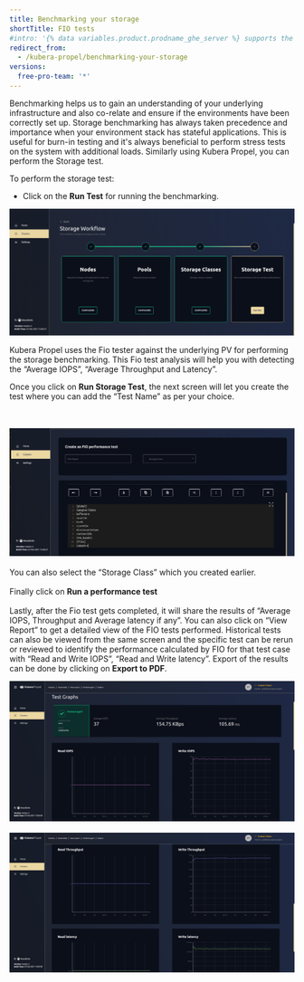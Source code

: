 ```yaml
---
title: Benchmarking your storage
shortTitle: FIO tests
#intro: '{% data variables.product.prodname_ghe_server %} supports the same powerful API available on {% data variables.product.prodname_dotcom_the_website %} as well as its own set of API endpoints.'
redirect_from:
  - /kubera-propel/benchmarking-your-storage
versions:
  free-pro-team: '*'
---
```


Benchmarking helps us to gain an understanding of your underlying infrastructure and also co-relate and ensure if the environments have been correctly set up. Storage benchmarking has always taken precedence and importance when your environment stack has stateful applications. This is useful for burn-in testing and it's always beneficial to perform stress tests on the system with additional loads.
Similarly using Kubera Propel, you can perform the Storage test.

To perform the storage test:

* Click on the <b> Run Test</b> for running the benchmarking. 


<a href="/assets/images/KuberaPropel/StorageWorkfowNew.png" target="_blank"><img class="image-with-border" src="/assets/images/KuberaPropel/StorageWorkfowNew.png"></a>

Kubera Propel uses the Fio tester against the underlying PV for performing the storage benchmarking. This Fio test analysis will help you with detecting the “Average IOPS”, “Average Throughput and Latency”.

Once you click on <b>Run Storage Test</b>, the next screen will let you create the test where you can add the “Test Name” as per your choice.

<br><br>
<a href="/assets/images/KuberaPropel/RunTest.png" target="_blank"><img class="image-with-border" src="/assets/images/KuberaPropel/RunTest.png"></a>
<br><br>
You can also select the “Storage Class” which you created earlier.
<br><br>
Finally click on <b>Run a performance test</b>
<br><br>
Lastly, after the Fio test gets completed, it will share the results of “Average IOPS, Throughput and Average latency if any”. You can also click on “View Report” to get a detailed view of the FIO tests performed. Historical tests can also be viewed from the same screen and the specific test can be rerun or reviewed to identify the performance calculated by FIO for that test case with “Read  and Write IOPS”, “Read and Write latency”. Export of the results can be done by clicking on <b>Export to PDF</b>.


<a href="/assets/images/KuberaPropel/1.png" target="_blank"><img class="image-with-border" src="/assets/images/KuberaPropel/1.png"></a>
<br><br>
<a href="/assets/images/KuberaPropel/2.png" target="_blank"><img class="image-with-border" src="/assets/images/KuberaPropel/2.png"></a>
<br><br>
